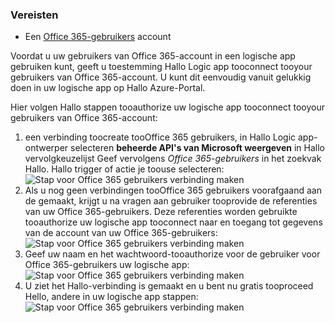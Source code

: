 ### <a name="prerequisites"></a>Vereisten
* Een [Office 365-gebruikers](https://office365.com) account  

Voordat u uw gebruikers van Office 365-account in een logische app gebruiken kunt, geeft u toestemming Hallo Logic app tooconnect tooyour gebruikers van Office 365-account. U kunt dit eenvoudig vanuit gelukkig doen in uw logische app op Hallo Azure-Portal.  

Hier volgen Hallo stappen tooauthorize uw logische app tooconnect tooyour gebruikers van Office 365-account:  

1. een verbinding toocreate tooOffice 365 gebruikers, in Hallo Logic app-ontwerper selecteren **beheerde API's van Microsoft weergeven** in Hallo vervolgkeuzelijst Geef vervolgens *Office 365-gebruikers* in het zoekvak Hallo. Hallo trigger of actie je toouse selecteren:  
   ![Stap voor Office 365 gebruikers verbinding maken](./media/connectors-create-api-office365users/office365users-1.png)  
2. Als u nog geen verbindingen tooOffice 365 gebruikers voorafgaand aan de gemaakt, krijgt u na vragen aan gebruiker tooprovide de referenties van uw Office 365-gebruikers. Deze referenties worden gebruikte tooauthorize uw logische app tooconnect naar en toegang tot gegevens van de account van uw Office 365-gebruikers:  
   ![Stap voor Office 365 gebruikers verbinding maken](./media/connectors-create-api-office365users/office365users-2.png)  
3. Geef uw naam en het wachtwoord-tooauthorize voor de gebruiker voor Office 365-gebruikers uw logische app:  
   ![Stap voor Office 365 gebruikers verbinding maken](./media/connectors-create-api-office365users/office365users-3.png)  
4. U ziet het Hallo-verbinding is gemaakt en u bent nu gratis tooproceed Hello, andere in uw logische app stappen:  
   ![Stap voor Office 365 gebruikers verbinding maken](./media/connectors-create-api-office365users/office365users-4.png)  

